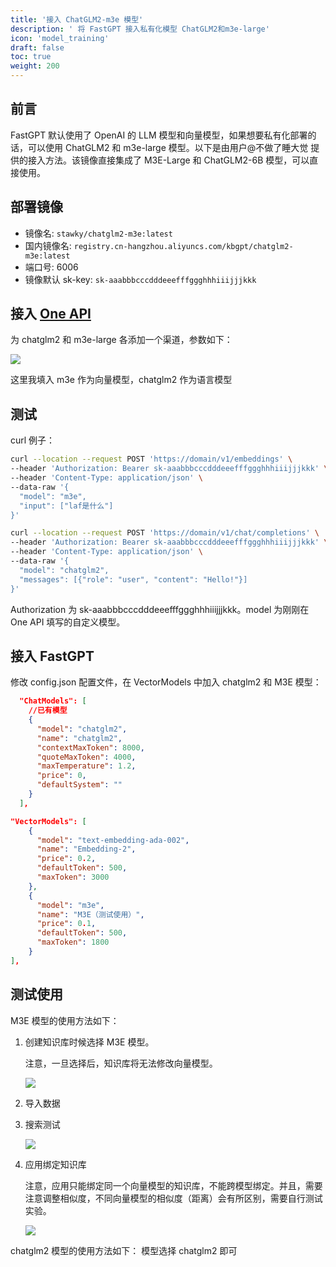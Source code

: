 ```yaml
---
title: '接入 ChatGLM2-m3e 模型'
description: ' 将 FastGPT 接入私有化模型 ChatGLM2和m3e-large'
icon: 'model_training'
draft: false
toc: true
weight: 200
---
```


## 前言

FastGPT 默认使用了 OpenAI 的 LLM 模型和向量模型，如果想要私有化部署的话，可以使用 ChatGLM2 和 m3e-large 模型。以下是由用户@不做了睡大觉 提供的接入方法。该镜像直接集成了 M3E-Large 和 ChatGLM2-6B 模型，可以直接使用。

## 部署镜像

+ 镜像名: `stawky/chatglm2-m3e:latest`  
+ 国内镜像名: `registry.cn-hangzhou.aliyuncs.com/kbgpt/chatglm2-m3e:latest`
+ 端口号: 6006
+ 镜像默认 sk-key: `sk-aaabbbcccdddeeefffggghhhiiijjjkkk`

## 接入 [One API](/docs/installation/one-api/)

为 chatglm2 和 m3e-large 各添加一个渠道，参数如下：

![](/imgs/model-m3e1.png)

这里我填入 m3e 作为向量模型，chatglm2 作为语言模型

## 测试

curl 例子：

```bash
curl --location --request POST 'https://domain/v1/embeddings' \
--header 'Authorization: Bearer sk-aaabbbcccdddeeefffggghhhiiijjjkkk' \
--header 'Content-Type: application/json' \
--data-raw '{
  "model": "m3e",
  "input": ["laf是什么"]
}'
```

```bash
curl --location --request POST 'https://domain/v1/chat/completions' \
--header 'Authorization: Bearer sk-aaabbbcccdddeeefffggghhhiiijjjkkk' \
--header 'Content-Type: application/json' \
--data-raw '{
  "model": "chatglm2",
  "messages": [{"role": "user", "content": "Hello!"}]
}'
```

Authorization 为 sk-aaabbbcccdddeeefffggghhhiiijjjkkk。model 为刚刚在 One API 填写的自定义模型。

## 接入 FastGPT

修改 config.json 配置文件，在 VectorModels 中加入 chatglm2 和 M3E 模型：

```json
  "ChatModels": [
    //已有模型
    {
      "model": "chatglm2",
      "name": "chatglm2",
      "contextMaxToken": 8000,
      "quoteMaxToken": 4000,
      "maxTemperature": 1.2,
      "price": 0,
      "defaultSystem": ""
    }
  ],

"VectorModels": [
    {
      "model": "text-embedding-ada-002",
      "name": "Embedding-2",
      "price": 0.2,
      "defaultToken": 500,
      "maxToken": 3000
    },
    {
      "model": "m3e",
      "name": "M3E（测试使用）",
      "price": 0.1,
      "defaultToken": 500,
      "maxToken": 1800
    }
],
```

## 测试使用

M3E 模型的使用方法如下：

1. 创建知识库时候选择 M3E 模型。

   注意，一旦选择后，知识库将无法修改向量模型。
   
   ![](/imgs/model-m3e2.png)

2. 导入数据
3. 搜索测试

   ![](/imgs/model-m3e3.png)

4. 应用绑定知识库

   注意，应用只能绑定同一个向量模型的知识库，不能跨模型绑定。并且，需要注意调整相似度，不同向量模型的相似度（距离）会有所区别，需要自行测试实验。
   
   ![](/imgs/model-m3e4.png)

chatglm2 模型的使用方法如下：
模型选择 chatglm2 即可
